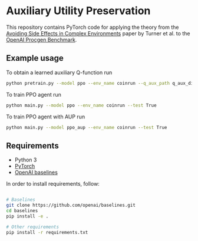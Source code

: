 # Auxiliary Utility Preservation
This repository contains PyTorch code for applying the theory from the [Avoiding Side Effects in Complex Environments](https://arxiv.org/abs/2006.06547) paper by Turner et al. to the [OpenAI Procgen Benchmark](https://openai.com/blog/procgen-benchmark/).

## Example usage
To obtain a learned auxiliary Q-function run
```bash
python pretrain.py --model ppo --env_name coinrun --q_aux_path q_aux_dir/coinrun/0.pt
```

To train PPO agent run
```bash
python main.py --model ppo --env_name coinrun --test True
```

To train PPO agent with AUP run
```bash
python main.py --model ppo_aup --env_name coinrun --test True
```

## Requirements

* Python 3
* [PyTorch](http://pytorch.org/)
* [OpenAI baselines](https://github.com/openai/baselines)

In order to install requirements, follow:

```bash

# Baselines
git clone https://github.com/openai/baselines.git
cd baselines
pip install -e .

# Other requirements
pip install -r requirements.txt
```

